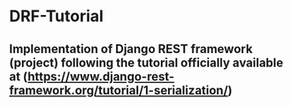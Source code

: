 # DRF-Tutorial

## Implementation of Django REST framework (project) following the tutorial officially available at (https://www.django-rest-framework.org/tutorial/1-serialization/)
